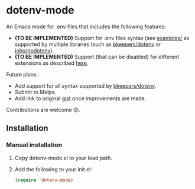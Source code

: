 # dotenv-mode
An Emacs mode for .env files that includes the following features:
- **(TO BE IMPLEMENTED)** Support for .env files syntax (see [examples/](https://github.com/preetpalS/emacs-dotenv-mode/tree/master/examples) as supported by multiple libraries (such as [bkeepers/dotenv](https://github.com/bkeepers/dotenv/blob/master/lib/dotenv/parser.rb) or [joho/godotenv](https://github.com/joho/godotenv)).
- **(TO BE IMPLEMENTED)** Support (that can be disabled) for different extensions as described [here](https://github.com/bkeepers/dotenv#what-other-env-files-can-i-use).

Future plans:
- Add support for all syntax supported by [bkeepers/dotenv](https://github.com/bkeepers/dotenv/blob/master/lib/dotenv/parser.rb).
- Submit to Melpa.
- Add link to original [gist](https://gist.github.com/preetpalS/54acec3f166393f1d9e55380e1df7364) once improvements are made.

Contributions are welcome 😊.

## Installation

### Manual installation

1. Copy dotenv-mode.el to your load path.

2. Add the following to your init.el:
   ```lisp
   (require 'dotenv-mode)
   
